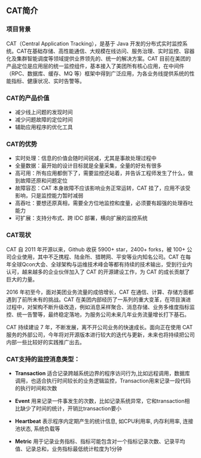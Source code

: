 ## CAT简介

### 项目背景

CAT（Central Application Tracking），是基于 Java 开发的分布式实时监控系统。CAT在基础存储、高性能通信、大规模在线访问、服务治理、实时监控、容器化及集群智能调度等领域提供业界领先的、统一的解决方案。CAT 目前在美团的产品定位是应用层的统一监控组件，基本接入了美团所有核心应用，在中间件（RPC、数据库、缓存、MQ 等）框架中得到广泛应用，为各业务线提供系统的性能指标、健康状况、实时告警等。


### CAT的产品价值

- 减少线上问题的发现时间
- 减少问题故障的定位时间
- 辅助应用程序的优化工具


### CAT的优势

- 实时处理：信息的价值会随时间锐减，尤其是事故处理过程中
- 全量数据：最开始的设计目标就是全量采集，全量的好处有很多
- 高可用：所有应用都倒下了，需要监控还站着，并告诉工程师发生了什么，做到故障还原和问题定位
- 故障容忍：CAT 本身故障不应该影响业务正常运转，CAT 挂了，应用不该受影响，只是监控能力暂时减弱
- 高吞吐：要想还原真相，需要全方位地监控和度量，必须要有超强的处理吞吐能力
- 可扩展：支持分布式、跨 IDC 部署，横向扩展的监控系统


### CAT现状

CAT 自 2011 年开源以来，Github 收获 5900+ star，2400+ forks，被 100+ 公司企业使用，其中不乏携程、陆金所、猎聘网、平安等业内知名公司。CAT 在每年全球Qcon大会、全球架构与运维技术峰会等都有持续的技术输出，受到行业内认可，越来越多的企业伙伴加入了 CAT 的开源建设工作，为 CAT 的成长贡献了巨大的力量。

2016 年初至今，面对美团业务流量的成倍增长，CAT 在通信、计算、存储方面都遇到了前所未有的挑战。CAT 在美团内部经历了一系列的重大变革，在项目演进过程中，对架构不断升级改造，例如消息采样聚合、消息存储、业务多维度指标监控、统一告警等，最终稳定落地，为服务公司未来几年业务流量增长打下基石。

CAT 持续建设 7 年，不断发展，离不开公司业务的快速成长。面向正在使用 CAT 服务的外部公司，今年将对开源版本进行较大的迭代与更新，未来也将持续把公司内部一些比较好的实践推广出去。


### CAT支持的监控消息类型：

+  **Transaction**	  适合记录跨越系统边界的程序访问行为,比如远程调用，数据库调用，也适合执行时间较长的业务逻辑监控，Transaction用来记录一段代码的执行时间和次数

+  **Event**	   用来记录一件事发生的次数，比如记录系统异常，它和transaction相比缺少了时间的统计，开销比transaction要小

+  **Heartbeat**	表示程序内定期产生的统计信息, 如CPU利用率, 内存利用率, 连接池状态, 系统负载等

+  **Metric**	  用于记录业务指标、指标可能包含对一个指标记录次数、记录平均值、记录总和，业务指标最低统计粒度为1分钟
